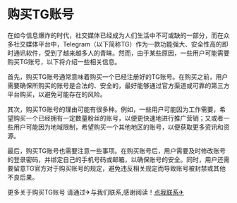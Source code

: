 # 购买TG账号

在如今信息爆炸的时代，社交媒体已经成为人们生活中不可或缺的一部分，而在众多社交媒体平台中，Telegram（以下简称TG）作为一款功能强大、安全性高的即时通讯软件，受到了越来越多人的青睐。然而，由于某些原因，一些用户可能需要购买TG账号，以下将介绍一些相关信息。

首先，购买TG账号通常意味着购买一个已经注册好的TG账号。在购买之前，用户需要确保所购买的账号是合法的、安全的，最好能够通过官方渠道或可靠的第三方平台购买，以避免可能存在的风险。

其次，购买TG账号的理由可能有很多种。例如，一些用户可能因为工作需要，希望购买一个已经拥有一定数量粉丝的账号，以便更快速地进行推广营销；又或者一些用户可能因为地域限制，希望购买一个其他地区的账号，以便获取更多资讯和资源。

最后，购买TG账号也需要注意一些事项。在购买账号后，用户需要及时修改账号的登录密码，并绑定自己的手机号码或邮箱，以确保账号的安全。同时，用户还需要留意TG官方对于购买账号的规定，避免违反相关规定而导致账号被封禁或其他不良后果。

更多关于购买TG账号 请通过✈与我们联系,感谢阅读！[点我联系✈](https://ac.k02.cc)